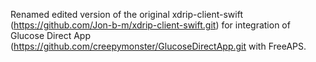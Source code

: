 Renamed edited version of the original xdrip-client-swift (https://github.com/Jon-b-m/xdrip-client-swift.git) for integration of Glucose Direct App (https://github.com/creepymonster/GlucoseDirectApp.git with FreeAPS.
